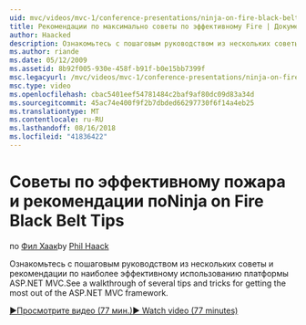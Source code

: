 ```yaml
---
uid: mvc/videos/mvc-1/conference-presentations/ninja-on-fire-black-belt-tips
title: Рекомендации по максимально советы по эффективному Fire | Документация Майкрософт
author: Haacked
description: Ознакомьтесь с пошаговым руководством из нескольких советы и рекомендации по наиболее эффективному использованию платформы ASP.NET MVC.
ms.author: riande
ms.date: 05/12/2009
ms.assetid: 8b92f005-930e-458f-b91f-b0e15bb7399f
msc.legacyurl: /mvc/videos/mvc-1/conference-presentations/ninja-on-fire-black-belt-tips
msc.type: video
ms.openlocfilehash: cbac5401eef54781484c2baf9af80dc09d83a34d
ms.sourcegitcommit: 45ac74e400f9f2b7dbded66297730f6f14a4eb25
ms.translationtype: MT
ms.contentlocale: ru-RU
ms.lasthandoff: 08/16/2018
ms.locfileid: "41836422"
---
```

<a name="ninja-on-fire-black-belt-tips"></a><span data-ttu-id="47abc-103">Советы по эффективному пожара и рекомендации по</span><span class="sxs-lookup"><span data-stu-id="47abc-103">Ninja on Fire Black Belt Tips</span></span>
====================
<span data-ttu-id="47abc-104">по [Фил Хаак](https://github.com/Haacked)</span><span class="sxs-lookup"><span data-stu-id="47abc-104">by [Phil Haack](https://github.com/Haacked)</span></span>

<span data-ttu-id="47abc-105">Ознакомьтесь с пошаговым руководством из нескольких советы и рекомендации по наиболее эффективному использованию платформы ASP.NET MVC.</span><span class="sxs-lookup"><span data-stu-id="47abc-105">See a walkthrough of several tips and tricks for getting the most out of the ASP.NET MVC framework.</span></span>

[<span data-ttu-id="47abc-106">&#9654;Просмотрите видео (77 мин.)</span><span class="sxs-lookup"><span data-stu-id="47abc-106">&#9654; Watch video (77 minutes)</span></span>](https://channel9.msdn.com/Blogs/ASP-NET-Site-Videos/ninja-on-fire-black-belt-tips)
